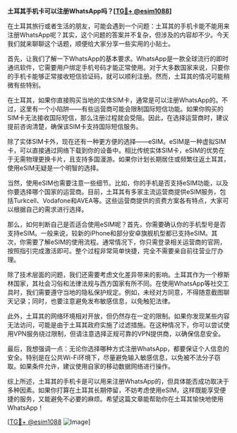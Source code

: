 **土耳其手机卡可以注册WhatsApp吗？[[TG💪+ @esim1088](https://t.me/s/esim1088)]**

在土耳其旅行或者生活的朋友，可能会遇到一个问题：土耳其的手机卡能不能用来注册WhatsApp呢？其实，这个问题的答案并不复杂，但涉及的内容却不少。今天我们就来聊聊这个话题，顺便给大家分享一些实用的小贴士。

首先，让我们了解一下WhatsApp的基本要求。WhatsApp是一款全球流行的即时通讯软件，它需要用户绑定手机号码才能正常使用。对于大多数国家来说，只要你的手机卡能够正常接收短信验证码，就可以顺利注册。然而，土耳其的情况可能稍微有些特别。

在土耳其，如果你直接购买当地的实体SIM卡，通常是可以注册WhatsApp的。不过，这里有一个小陷阱——有些运营商可能会限制国际短信功能。如果你购买的SIM卡无法接收国际短信，那么注册过程就会受阻。因此，在选择运营商时，建议提前咨询清楚，确保该SIM卡支持国际短信服务。

除了实体SIM卡外，现在还有一种更方便的选择——eSIM。eSIM是一种虚拟SIM卡，可以直接通过网络下载到你的设备中。相比传统实体SIM卡，eSIM的优势在于无需物理更换卡片，且支持多国漫游。如果你计划长期居住或频繁往返土耳其，使用eSIM无疑是一个明智的选择。

当然，使用eSIM也需要注意一些细节。比如，你的手机是否支持eSIM功能，以及你要选择哪个国家的运营商。目前，土耳其有多家主流运营商提供eSIM服务，包括Turkcell、Vodafone和AVEA等。这些运营商提供的资费方案各有特点，大家可以根据自己的需求进行选择。

那么，如何判断自己是否适合使用eSIM呢？首先，你需要确认你的手机型号是否支持eSIM。一般来说，较新的iPhone和部分安卓旗舰机型都已支持eSIM。其次，你需要了解eSIM的使用流程。通常情况下，你只需登录相关运营商的官网，按照指引完成激活即可。整个过程非常简单快捷，完全不需要亲自前往营业厅办理。

除了技术层面的问题，我们还需要考虑文化差异带来的影响。土耳其作为一个穆斯林国家，其社会习俗和法律法规与西方国家有所不同。在使用WhatsApp等社交工具时，我们需要遵守当地的隐私保护规定。例如，未经对方同意，不得随意截图聊天记录；同时，也要注意避免发布敏感信息，以免触犯法律。

此外，土耳其的网络环境相对开放，但仍然存在一定的限制。如果你发现某些内容无法访问，可能是由于土耳其政府实施了过滤措施。在这种情况下，你可以尝试使用VPN服务绕过限制，但请注意选择正规可靠的VPN提供商，以确保信息安全。

最后，我想强调一点：无论你选择哪种方式注册WhatsApp，都要保证个人信息的安全。特别是在公共Wi-Fi环境下，尽量避免输入敏感信息，以免被不法分子窃取。如果条件允许，建议使用自家的移动数据网络进行操作。

综上所述，土耳其的手机卡是可以用来注册WhatsApp的，但具体能否成功取决于多种因素。如果你打算在土耳其长期停留，不妨考虑使用eSIM，这样既能享受便捷的服务，又能避免不必要的麻烦。希望这篇文章能帮助你在土耳其愉快地使用WhatsApp！

[[TG💪+ @esim1088](https://t.me/s/esim1088) ![Image](https://i.postimg.cc/4NQfJmqS/Snipaste-2025-05-13-00-14-12.png)]